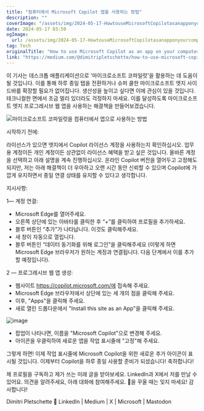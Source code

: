 ```yaml
---
title: "컴퓨터에서 Microsoft Copilot 앱을 사용하는 방법"
description: ""
coverImage: "/assets/img/2024-05-17-HowtouseMicrosoftCopilotasanapponyourcomputer_0.png"
date: 2024-05-17 03:59
ogImage: 
  url: /assets/img/2024-05-17-HowtouseMicrosoftCopilotasanapponyourcomputer_0.png
tag: Tech
originalTitle: "How to use Microsoft Copilot as an app on your computer"
link: "https://medium.com/@dimitripletschette/how-to-use-microsoft-copilot-as-an-app-on-your-computer-7fb88a970c11"
---
```



이 기사는 데스크톱 애플리케이션으로 '마이크로소프트 코파일럿'을 활용하는 데 도움이 될 것입니다. 이를 통해 하루 종일 탭을 전환하거나 슈퍼 쿨한 마이크로소프트 엣지 사이드바를 확장할 필요가 없어집니다. 생산성을 높이고 싶다면 이에 관심이 있을 것입니다. 테크니컬한 면에서 조금 멀리 있더라도 걱정하지 마세요. 이를 달성하도록 마이크로소프트 엣지 프로그레시브 웹 앱을 사용하는 해결책을 만들어보겠습니다.

![마이크로소프트 코파일럿을 컴퓨터에서 앱으로 사용하는 방법](/assets/img/2024-05-17-HowtouseMicrosoftCopilotasanapponyourcomputer_0.png)

시작하기 전에:

라이선스가 있으면 엣지에서 Copilot 라이선스 계정을 사용하는지 확인하십시오. 업무용 계정이든 개인 계정이든 상관없이 라이선스 혜택을 받고 싶은 것입니다. 올바른 계정을 선택하고 아래 설명을 계속 진행하십시오. 온라인 Copilot 버전을 열어두고 고정해도 되지만, 저는 아래 해결책이 더 우아하고 오랜 시간 동안 신뢰할 수 있으며 Copilot에 가깝게 유지하면서 종일 연결 상태를 유지할 수 있다고 생각합니다.

<div class="content-ad"></div>

지시사항:

1— 계정 연결:

- Microsoft Edge를 열어주세요.
- 오른쪽 상단에 있는 아바타를 클릭한 후 “+”를 클릭하여 프로필을 추가하세요.
- 블루 버튼인 “추가”가 나타납니다. 이것도 클릭해주세요.
- 새 창이 자동으로 열립니다.
- 블루 버튼인 “데이터 동기화를 위해 로그인”을 클릭해주세요 (이렇게 하면 Microsoft Edge 브라우저가 원하는 계정과 연결됩니다. 다음 단계에서 이를 추가할 예정입니다).

2 — 프로그레시브 웹 앱 생성:

<div class="content-ad"></div>

- 웹사이트 https://copilot.microsoft.com/에 접속해 주세요.
- Microsoft Edge 브라우저에서 상단에 있는 세 개의 점을 클릭해 주세요.
- 이후, "Apps"을 클릭해 주세요.
- 새로 열린 드롭다운에서 "Install this site as an App"을 클릭해 주세요.

![image](/assets/img/2024-05-17-HowtouseMicrosoftCopilotasanapponyourcomputer_1.png)

- 팝업이 나타나면, 이름을 "Microsoft Copilot"으로 변경해 주세요.
- 아이콘을 우클릭하여 새로운 앱을 작업 표시줄에 "고정"해 주세요.

그렇게 하면! 이제 작업 표시줄에 Microsoft Copilot을 위한 새로운 추가 아이콘이 표시될 것입니다. 이제부터 Copilot을 하루 종일 사용할 준비가 되셨습니다! 축하합니다!

<div class="content-ad"></div>

제 프로필을 구독하고 제가 쓰는 미래 글을 받아보세요. LinkedIn과 X에서 저를 만날 수 있어요. 의견을 알려주세요, 아래 대화에 참여해주세요. 👏을 꾸울 때는 잊지 마세요! 감사합니다!

Dimitri Pletschette 🚀 LinkedIn | Medium | X | Microsoft | Mastodon